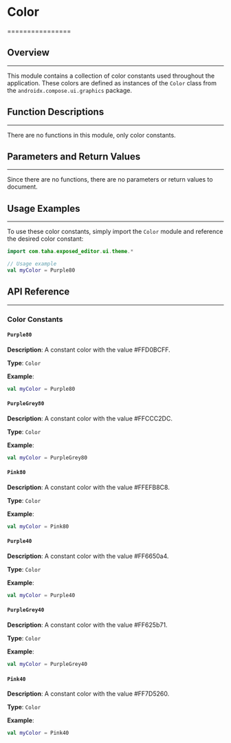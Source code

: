# Color
================

## Overview
-----------

This module contains a collection of color constants used throughout the application. These colors are defined as instances of the `Color` class from the `androidx.compose.ui.graphics` package.

## Function Descriptions
----------------------

There are no functions in this module, only color constants.

## Parameters and Return Values
------------------------------

Since there are no functions, there are no parameters or return values to document.

## Usage Examples
-----------------

To use these color constants, simply import the `Color` module and reference the desired color constant:

```kotlin
import com.taha.exposed_editor.ui.theme.*

// Usage example
val myColor = Purple80
```

## API Reference
----------------

### Color Constants

#### `Purple80`
**Description**: A constant color with the value #FFD0BCFF.

**Type**: `Color`

**Example**:
```kotlin
val myColor = Purple80
```

#### `PurpleGrey80`
**Description**: A constant color with the value #FFCCC2DC.

**Type**: `Color`

**Example**:
```kotlin
val myColor = PurpleGrey80
```

#### `Pink80`
**Description**: A constant color with the value #FFEFB8C8.

**Type**: `Color`

**Example**:
```kotlin
val myColor = Pink80
```

#### `Purple40`
**Description**: A constant color with the value #FF6650a4.

**Type**: `Color`

**Example**:
```kotlin
val myColor = Purple40
```

#### `PurpleGrey40`
**Description**: A constant color with the value #FF625b71.

**Type**: `Color`

**Example**:
```kotlin
val myColor = PurpleGrey40
```

#### `Pink40`
**Description**: A constant color with the value #FF7D5260.

**Type**: `Color`

**Example**:
```kotlin
val myColor = Pink40
```